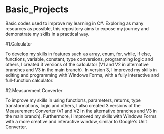 # Basic_Projects
Basic codes used to improve my learning in C#.  Exploring as many resources as possible, this repository aims to expose my journey and demonstrate my skills in a practical way.

#1.Calculator 

  To develop my skills in features such as array, enum, for, while, if else, functions, variable, constant, type conversions, programming logic and others, I created 3 versions
  of the calculator (V1 and V2 in alternative branches and V3 in the main branch). In version 3, I improved my skills in editing and programming with Windows Forms, with a fully
  interactive and full-function calculator.

#2.Measurement Converter

  To improve my skills in using functions, parameters, returns, type transformations, logic and others, I also created 3 versions of the Measurement Converter (V1 and V2 in the
  alternative branches and V3 in the main branch). Furthermore, I improved my skills with Windows Forms with a more creative and interactive window, similar to Google's Unit Converter.
